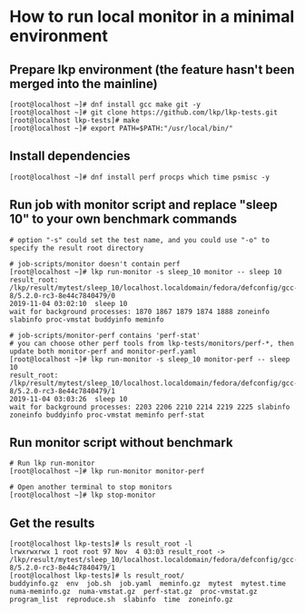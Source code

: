 # How to run local monitor in a minimal environment
## Prepare lkp environment (the feature hasn't been merged into the mainline)
```
[root@localhost ~]# dnf install gcc make git -y
[root@localhost ~]# git clone https://github.com/lkp/lkp-tests.git
[root@localhost lkp-tests]# make
[root@localhost ~]# export PATH=$PATH:"/usr/local/bin/"
```

## Install dependencies
```
[root@localhost ~]# dnf install perf procps which time psmisc -y
```

## Run job with monitor script and replace "sleep 10" to your own benchmark commands
```
# option "-s" could set the test name, and you could use "-o" to specify the result root directory

# job-scripts/monitor doesn't contain perf
[root@localhost ~]# lkp run-monitor -s sleep_10 monitor -- sleep 10
result_root: /lkp/result/mytest/sleep_10/localhost.localdomain/fedora/defconfig/gcc-8/5.2.0-rc3-8e44c7840479/0
2019-11-04 03:02:10  sleep 10
wait for background processes: 1870 1867 1879 1874 1888 zoneinfo slabinfo proc-vmstat buddyinfo meminfo

# job-scripts/monitor-perf contains 'perf-stat'
# you can choose other perf tools from lkp-tests/monitors/perf-*, then update both monitor-perf and monitor-perf.yaml
[root@localhost ~]# lkp run-monitor -s sleep_10 monitor-perf -- sleep 10
result_root: /lkp/result/mytest/sleep_10/localhost.localdomain/fedora/defconfig/gcc-8/5.2.0-rc3-8e44c7840479/1
2019-11-04 03:03:26  sleep 10
wait for background processes: 2203 2206 2210 2214 2219 2225 slabinfo zoneinfo buddyinfo proc-vmstat meminfo perf-stat
```

## Run monitor script without benchmark
```
# Run lkp run-monitor
[root@localhost ~]# lkp run-monitor monitor-perf

# Open another terminal to stop monitors
[root@localhost ~]# lkp stop-monitor
```

## Get the results
```
[root@localhost lkp-tests]# ls result_root -l
lrwxrwxrwx 1 root root 97 Nov  4 03:03 result_root -> /lkp/result/mytest/sleep_10/localhost.localdomain/fedora/defconfig/gcc-8/5.2.0-rc3-8e44c7840479/1
[root@localhost lkp-tests]# ls result_root/
buddyinfo.gz  env  job.sh  job.yaml  meminfo.gz  mytest  mytest.time  numa-meminfo.gz  numa-vmstat.gz  perf-stat.gz  proc-vmstat.gz  program_list  reproduce.sh  slabinfo  time  zoneinfo.gz
```
